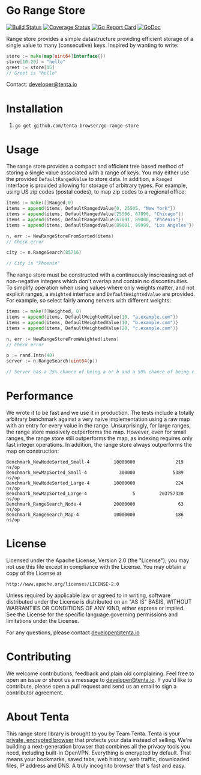 Go Range Store
==============

[![Build Status](https://travis-ci.org/tenta-browser/go-range-store.svg?branch=master)](https://travis-ci.org/tenta-browser/go-range-store/builds)
[![Coverage Status](https://coveralls.io/repos/github/tenta-browser/go-range-store/badge.svg?branch=master)](https://coveralls.io/github/tenta-browser/go-range-store?branch=master)
[![Go Report Card](https://goreportcard.com/badge/github.com/tenta-browser/go-range-store)](https://goreportcard.com/report/github.com/tenta-browser/go-range-store)
[![GoDoc](https://godoc.org/github.com/tenta-browser/go-range-store?status.svg)](https://godoc.org/github.com/tenta-browser/go-range-store)

Range store provides a simple datastructure providing efficient storage of a single value to many (consecutive) keys. Inspired by wanting to write:

```go
store := make(map[uint64]interface{})
store[10:20] = "hello"
greet := store[15]
// Greet is "hello"
```

Contact: developer@tenta.io

Installation
============

1. `go get github.com/tenta-browser/go-range-store`

Usage
=====

The range store provides a compact and efficient tree based method of storing a single value associated with a range of keys. You may
either use the provided `DefaultRangedValue` to store data. In addition, a `Ranged` interface is provided allowing for storage of
arbitrary types. For example, using US zip codes (postal codes), to map zip codes to a regional office:

```go
items := make([]Ranged,0)
items = append(items, DefaultRangedValue{0, 25505, "New York"})
items = append(items, DefaultRangedValue(25506, 67890, "Chicago"})
items = append(items, DefaultRangedValue(67891, 89000, "Phoenix"})
items = append(items, DefaultRangedValue(89001, 99999, "Los Angeles"})

n, err := NewRangeStoreFromSorted(items)
// Check error

city := n.RangeSearch(85716)

// City is "Phoenix"
```

The range store must be constructed with a continuously inscreasing set of non-negative integers which don't overlap and contain
no discontinuities. To simplify operation when using values where only weights matter, and not explicit ranges, a `Weighted` interface
and `DefaultWeightedValue` are provided. For example, so select fairly among servers with different weights:

```go
items := make([]Weighted, 0)
items = append(items, DefaultWeightedValue{10, "a.example.com"})
items = append(items, DefaultWeightedValue(10, "b.example.com")}
items = append(items, DefaultWeightedValue(20, "c.example.com")}

n, err := NewRangeStoreFromWeighted(items)
// Check error

p := rand.Intn(40)
server := n.RangeSearch(uint64(p))

// Server has a 25% chance of being a or b and a 50% chance of being c
```

Performance
===========

We wrote it to be fast and we use it in production. The tests include a totally arbitrary benchmark against a very naive implementation using
a raw map with an entry for every value in the range. Unsurprisingly, for large ranges, the range store massively outperforms the map. However,
even for small ranges, the range store still outperforms the map, as indexing requires only fast integer operations. In addition, the range store
always outperforms the map on construction:

```
Benchmark_NewNodeSorted_Small-4         10000000               219 ns/op
Benchmark_NewMapSorted_Small-4            300000              5389 ns/op
Benchmark_NewNodeSorted_Large-4         10000000               224 ns/op
Benchmark_NewMapSorted_Large-4                 5         203757320 ns/op
Benchmark_RangeSearch_Node-4            20000000                63 ns/op
Benchmark_RangeSearch_Map-4             10000000               186 ns/op
```

License
=======

Licensed under the Apache License, Version 2.0 (the "License");
you may not use this file except in compliance with the License.
You may obtain a copy of the License at

    http://www.apache.org/licenses/LICENSE-2.0

Unless required by applicable law or agreed to in writing, software
distributed under the License is distributed on an "AS IS" BASIS,
WITHOUT WARRANTIES OR CONDITIONS OF ANY KIND, either express or implied.
See the License for the specific language governing permissions and
limitations under the License.

For any questions, please contact developer@tenta.io

Contributing
============

We welcome contributions, feedback and plain old complaining. Feel free to open
an issue or shoot us a message to developer@tenta.io. If you'd like to contribute,
please open a pull request and send us an email to sign a contributor agreement.

About Tenta
===========

This range store library is brought to you by Team Tenta. Tenta is your [private, encrypted browser](https://tenta.com) that protects your data instead of selling. We're building a next-generation browser that combines all the privacy tools you need, including built-in OpenVPN. Everything is encrypted by default. That means your bookmarks, saved tabs, web history, web traffic, downloaded files, IP address and DNS. A truly incognito browser that's fast and easy.
